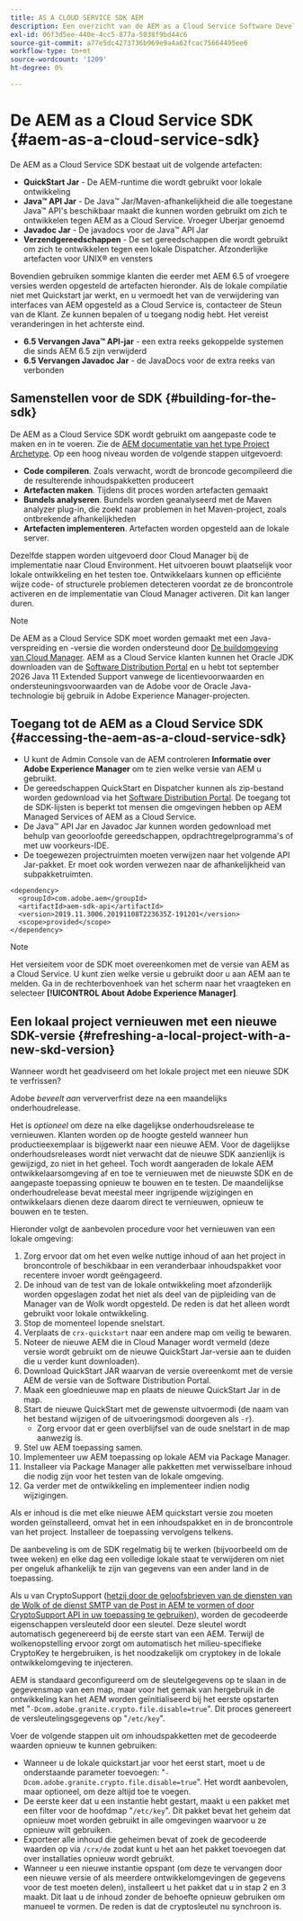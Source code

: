 ```yaml
---
title: AS A CLOUD SERVICE SDK AEM
description: Een overzicht van de AEM as a Cloud Service Software Development Kit
exl-id: 06f3d5ee-440e-4cc5-877a-5038f9bd44c6
source-git-commit: a77e5dc4273736b969e9a4a62fcac75664495ee6
workflow-type: tm+mt
source-wordcount: '1209'
ht-degree: 0%

---
```


# De AEM as a Cloud Service SDK {#aem-as-a-cloud-service-sdk}

De AEM as a Cloud Service SDK bestaat uit de volgende artefacten:

* **QuickStart Jar** - De AEM-runtime die wordt gebruikt voor lokale ontwikkeling
* **Java™ API Jar** - De Java™ Jar/Maven-afhankelijkheid die alle toegestane Java™ API&#39;s beschikbaar maakt die kunnen worden gebruikt om zich te ontwikkelen tegen AEM as a Cloud Service. Vroeger Uberjar genoemd
* **Javadoc Jar** - De javadocs voor de Java™ API Jar
* **Verzendgereedschappen** - De set gereedschappen die wordt gebruikt om zich te ontwikkelen tegen een lokale Dispatcher. Afzonderlijke artefacten voor UNIX® en vensters

Bovendien gebruiken sommige klanten die eerder met AEM 6.5 of vroegere versies werden opgesteld de artefacten hieronder. Als de lokale compilatie niet met Quickstart jar werkt, en u vermoedt het van de verwijdering van interfaces van AEM opgesteld as a Cloud Service is, contacteer de Steun van de Klant. Ze kunnen bepalen of u toegang nodig hebt. Het vereist veranderingen in het achterste eind.

* **6.5 Vervangen Java™ API-jar** - een extra reeks gekoppelde systemen die sinds AEM 6.5 zijn verwijderd
* **6.5 Vervangen Javadoc Jar** - de JavaDocs voor de extra reeks van verbonden

## Samenstellen voor de SDK {#building-for-the-sdk}

De AEM as a Cloud Service SDK wordt gebruikt om aangepaste code te maken en in te voeren. Zie de [AEM documentatie van het type Project Archetype](https://experienceleague.adobe.com/docs/experience-manager-core-components/using/developing/archetype/using.html). Op een hoog niveau worden de volgende stappen uitgevoerd:

* **Code compileren**. Zoals verwacht, wordt de broncode gecompileerd die de resulterende inhoudspakketten produceert
* **Artefacten maken**. Tijdens dit proces worden artefacten gemaakt
* **Bundels analyseren**. Bundels worden geanalyseerd met de Maven analyzer plug-in, die zoekt naar problemen in het Maven-project, zoals ontbrekende afhankelijkheden
* **Artefacten implementeren**. Artefacten worden opgesteld aan de lokale server.

Dezelfde stappen worden uitgevoerd door Cloud Manager bij de implementatie naar Cloud Environment. Het uitvoeren bouwt plaatselijk voor lokale ontwikkeling en het testen toe. Ontwikkelaars kunnen op efficiënte wijze code- of structurele problemen detecteren voordat ze de broncontrole activeren en de implementatie van Cloud Manager activeren. Dit kan langer duren.

>[!NOTE]
>
>De AEM as a Cloud Service SDK moet worden gemaakt met een Java-verspreiding en -versie die worden ondersteund door [De buildomgeving van Cloud Manager](/help/implementing/cloud-manager/getting-access-to-aem-in-cloud/build-environment-details.md). AEM as a Cloud Service klanten kunnen het Oracle JDK downloaden van de [Software Distribution Portal](https://experience.adobe.com/#/downloads/content/software-distribution/en/aemcloud.html) en u hebt tot september 2026 Java 11 Extended Support vanwege de licentievoorwaarden en ondersteuningsvoorwaarden van de Adobe voor de Oracle Java-technologie bij gebruik in Adobe Experience Manager-projecten.

## Toegang tot de AEM as a Cloud Service SDK {#accessing-the-aem-as-a-cloud-service-sdk}

* U kunt de Admin Console van de AEM controleren **Informatie over Adobe Experience Manager** om te zien welke versie van AEM u gebruikt.
* De gereedschappen QuickStart en Dispatcher kunnen als zip-bestand worden gedownload via het [Software Distribution Portal](https://experience.adobe.com/#/downloads/content/software-distribution/en/aemcloud.html). De toegang tot de SDK-lijsten is beperkt tot mensen die omgevingen hebben op AEM Managed Services of AEM as a Cloud Service.
* De Java™ API Jar en Javadoc Jar kunnen worden gedownload met behulp van geoorloofde gereedschappen, opdrachtregelprogramma&#39;s of met uw voorkeurs-IDE.
* De toegewezen projectruimten moeten verwijzen naar het volgende API Jar-pakket. Er moet ook worden verwezen naar de afhankelijkheid van subpakketruimten.

```
<dependency>
  <groupId>com.adobe.aem</groupId>
  <artifactId>aem-sdk-api</artifactId>
  <version>2019.11.3006.20191108T223635Z-191201</version>
  <scope>provided</scope>
</dependency>
```

>[!NOTE]
>
>Het versieitem voor de SDK moet overeenkomen met de versie van AEM as a Cloud Service. U kunt zien welke versie u gebruikt door u aan AEM aan te melden. Ga in de rechterbovenhoek van het scherm naar het vraagteken en selecteer **[!UICONTROL About Adobe Experience Manager]**.


## Een lokaal project vernieuwen met een nieuwe SDK-versie {#refreshing-a-local-project-with-a-new-skd-version}

Wanneer wordt het geadviseerd om het lokale project met een nieuwe SDK te verfrissen?

Adobe *beveelt aan* verververfrist deze na een maandelijks onderhoudrelease.

Het is *optioneel* om deze na elke dagelijkse onderhoudsrelease te vernieuwen. Klanten worden op de hoogte gesteld wanneer hun productieexemplaar is bijgewerkt naar een nieuwe AEM. Voor de dagelijkse onderhoudsreleases wordt niet verwacht dat de nieuwe SDK aanzienlijk is gewijzigd, zo niet in het geheel. Toch wordt aangeraden de lokale AEM ontwikkelaarsomgeving af en toe te vernieuwen met de nieuwste SDK en de aangepaste toepassing opnieuw te bouwen en te testen. De maandelijkse onderhoudrelease bevat meestal meer ingrijpende wijzigingen en ontwikkelaars dienen deze daarom direct te vernieuwen, opnieuw te bouwen en te testen.

Hieronder volgt de aanbevolen procedure voor het vernieuwen van een lokale omgeving:

1. Zorg ervoor dat om het even welke nuttige inhoud of aan het project in broncontrole of beschikbaar in een veranderbaar inhoudspakket voor recentere invoer wordt geëngageerd.
1. De inhoud van de test van de lokale ontwikkeling moet afzonderlijk worden opgeslagen zodat het niet als deel van de pijpleiding van de Manager van de Wolk wordt opgesteld. De reden is dat het alleen wordt gebruikt voor lokale ontwikkeling.
1. Stop de momenteel lopende snelstart.
1. Verplaats de `crx-quickstart` naar een andere map om veilig te bewaren.
1. Noteer de nieuwe AEM die in Cloud Manager wordt vermeld (deze versie wordt gebruikt om de nieuwe QuickStart Jar-versie aan te duiden die u verder kunt downloaden).
1. Download QuickStart JAR waarvan de versie overeenkomt met de versie AEM de versie van de Software Distribution Portal.
1. Maak een gloednieuwe map en plaats de nieuwe QuickStart Jar in de map.
1. Start de nieuwe QuickStart met de gewenste uitvoermodi (de naam van het bestand wijzigen of de uitvoeringsmodi doorgeven als `-r`).
   * Zorg ervoor dat er geen overblijfsel van de oude snelstart in de map aanwezig is.
1. Stel uw AEM toepassing samen.
1. Implementeer uw AEM toepassing op lokale AEM via Package Manager.
1. Installeer via Package Manager alle pakketten met verwisselbare inhoud die nodig zijn voor het testen van de lokale omgeving.
1. Ga verder met de ontwikkeling en implementeer indien nodig wijzigingen.

Als er inhoud is die met elke nieuwe AEM quickstart versie zou moeten worden geïnstalleerd, omvat het in een inhoudspakket en in de broncontrole van het project. Installeer de toepassing vervolgens telkens.

De aanbeveling is om de SDK regelmatig bij te werken (bijvoorbeeld om de twee weken) en elke dag een volledige lokale staat te verwijderen om niet per ongeluk afhankelijk te zijn van gegevens van een ander land in de toepassing.

Als u van CryptoSupport ([hetzij door de geloofsbrieven van de diensten van de Wolk of de dienst SMTP van de Post in AEM te vormen of door CryptoSupport API in uw toepassing te gebruiken](https://developer.adobe.com/experience-manager/reference-materials/cloud-service/javadoc/com/adobe/granite/crypto/CryptoSupport.html)), worden de gecodeerde eigenschappen versleuteld door een sleutel. Deze sleutel wordt automatisch gegenereerd bij de eerste start van een AEM. Terwijl de wolkenopstelling ervoor zorgt om automatisch het milieu-specifieke CryptoKey te hergebruiken, is het noodzakelijk om cryptokey in de lokale ontwikkelomgeving te injecteren.

AEM is standaard geconfigureerd om de sleutelgegevens op te slaan in de gegevensmap van een map, maar voor het gemak van hergebruik in de ontwikkeling kan het AEM worden geïnitialiseerd bij het eerste opstarten met &quot;`-Dcom.adobe.granite.crypto.file.disable=true`&quot;. Dit proces genereert de versleutelingsgegevens op &quot;`/etc/key`&quot;.

Voer de volgende stappen uit om inhoudspakketten met de gecodeerde waarden opnieuw te kunnen gebruiken:

* Wanneer u de lokale quickstart.jar voor het eerst start, moet u de onderstaande parameter toevoegen: &quot;`-Dcom.adobe.granite.crypto.file.disable=true`&quot;. Het wordt aanbevolen, maar optioneel, om deze altijd toe te voegen.
* De eerste keer dat u een instantie hebt gestart, maakt u een pakket met een filter voor de hoofdmap &quot;`/etc/key`&quot;. Dit pakket bevat het geheim dat opnieuw moet worden gebruikt in alle omgevingen waarvoor u ze opnieuw wilt gebruiken.
* Exporteer alle inhoud die geheimen bevat of zoek de gecodeerde waarden op via `/crx/de` zodat kunt u het aan het pakket toevoegen dat over installaties opnieuw wordt gebruikt.
* Wanneer u een nieuwe instantie opspant (om deze te vervangen door een nieuwe versie of als meerdere ontwikkelomgevingen de gegevens voor de test moeten delen), installeert u het pakket dat u in stap 2 en 3 maakt. Dit laat u de inhoud zonder de behoefte opnieuw gebruiken om manueel te vormen. De reden is dat de cryptosleutel nu synchroon is.
